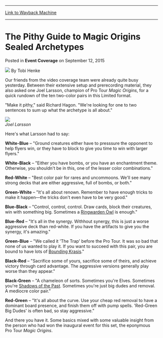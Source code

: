 
---
[Link to Wayback Machine](https://web.archive.org/web/20220701012728/https://magic.wizards.com/en/articles/archive/event-coverage/pithy-guide-magic-origins-sealed-archetypes-2015-09-12)

[_metadata_:author]:- "Tobi Henke"
[_metadata_:description]:- "Our friends from the video coverage team were already quite busy yesterday. Between their extensive setup and prerecording material, they also asked one Joel Larsson, champion of Pro Tour Magic Origins, for a quick rundown of the ten two-color pairs in this Limited format. `Make it pithy,` said Richard Hagon."
[_metadata_:generator]:- "Drupal 7 (http://drupal.org)"
[_metadata_:node]:- "660306"
[_metadata_:publish_date]:- "2015-09-12"
[_metadata_:source]:- "div-main-content"
[_metadata_:title]:- "The Pithy Guide to Magic Origins Sealed Archetypes"
[_metadata_:wayback_capture_timestamp]:- "2022-07-01 01:27:28"
[_metadata_:wayback_raw_url]:- "https://web.archive.org/web/20220701012728id_/https://magic.wizards.com/en/articles/archive/event-coverage/pithy-guide-magic-origins-sealed-archetypes-2015-09-12"
[_metadata_:wayback_url]:- "https://magic.wizards.com/en/articles/archive/event-coverage/pithy-guide-magic-origins-sealed-archetypes-2015-09-12"
---


The Pithy Guide to Magic Origins Sealed Archetypes
==================================================



 Posted in **Event Coverage**
 on September 12, 2015 






![](https://media.magic.wizards.com/styles/auth_small/public/images/person/henke_author.jpg)
By Tobi Henke











Our friends from the video coverage team were already quite busy yesterday. Between their extensive setup and prerecording material, they also asked one Joel Larsson, champion of Pro Tour *Magic Origins*, for a quick rundown of the ten two-color pairs in this Limited format.


"Make it pithy," said Richard Hagon. "We're looking for one to two sentences to sum up what the archetype is all about."


![](https://media.wizards.com/2015/events/gpmad15/gpmad15_pithy.jpg)  
*Joel Larsson*


Here's what Larsson had to say:


**White-Blue** – "Ground creatures either have to presssure the opponent to help flyers win, or they have to block to give you time to win with larger flyers."


**White-Black** – "Either you have bombs, or you have an enchantment theme. Otherwise, you shouldn't be in this, one of the lesser color combinations."


**Red-White** – "Best color pair for rares and uncommoons. We'll see many strong decks that are either aggressive, full of bombs, or both."


**Green-White** – "It's all about renown. Remember to have enough tricks to make it happen—the tricks don't even have to be very good."


**Blue-Black** – "Control, control, control. Draw cards, block their creatures, win with something big. Sometimes a [Ringwarden Owl](https://gatherer.wizards.com/Pages/Card/Details.aspx?name=Ringwarden+Owl) is enough."


**Blue-Red** – "It's all in the synergy. Withhout synergy, this is just a worse aggressive deck than red-white. If you have the artifacts to give you the synergy, it's amazing."


**Green-Blue** – "We called it 'The Trap' before the Pro Tour. It was so bad that none of us wanted to play it. If you want to succeed with this pair, you are bound to have lots of [Bounding Krasis](https://gatherer.wizards.com/Pages/Card/Details.aspx?name=Bounding+Krasis)."


**Black-Red** – "Sacrifice some of yours, sacrifice some of theirs, and achieve victory through card advantage. The aggressive versions generally play worse than they appear."


**Black-Green** – "A chameleon of sorts. Sometimes you're Elves. Sometimes you're [Shadows of the Past](https://gatherer.wizards.com/Pages/Card/Details.aspx?name=Shadows+of+the+Past). Sometimes you're just big dudes and removal. A mediocre color pair."


**Red-Green** – "It's all about the curve. Use your cheap red removal to have a dominant board presence, and finish them off with pump spells. 'Red-Green Big Dudes' is often bad, so stay aggressive."


And there you have it. Some basics mixed with some valuable insight from the person who had won the inaugural event for this set, the eponymous Pro Tour *Magic Origins*.







